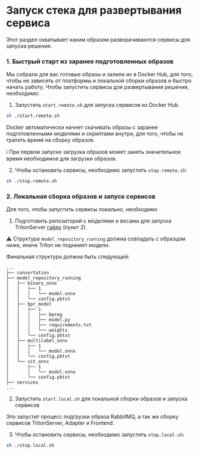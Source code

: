 # Запуск стека для развертывания сервиса

Этот раздел охватывает каким образом разворачиваются сервисы для запуска решения.

### 1. Быстрый старт из заранее подготовленных образов

Мы собрали для вас готовые образы и залили их в Docker Hub, для того, чтобы не зависеть от платформы и локальной сборки образов и быстро начать работу.
Чтобы запустить сервисы для развертывания решения, необходимо:

1. Запустить `start.remote.sh` для запуска сервисов из Docker Hub
```bash
sh ./start.remote.sh
```

Docker автоматически начнет скачивать образы с заранее подготовленными моделями и скриптами внутри, для того, чтобы не тратить время на сборку образов.

ℹ️ При первом запуске загрузка образов может занять значительное время необходимое для загрузки образов.

2. Чтобы остановить сервисы, необходимо запустить `stop.remote.sh`:
```bash
sh ./stop.remote.sh
```

### 2. Локальная сборка образов и запуск сервисов

Для того, чтобы запустить сервисы локально, необходимо
1. Подготовить репозиторий с моделями и весами для запуска TritonServer [гайду](./models.md) (пункт 2).

⚠️ Структура `model_repository_running` должна совпадать с образцом ниже, иначе Triton не поднимет модели.

Финальная структура должна быть следующей:

```
...
├── convertation
├── model_repository_running
│   ├── binary_onnx
│   │   ├── 1
│   │   │   └── model.onnx
│   │   └── config.pbtxt
│   ├── bpr_model
│   │   ├── 1
│   │   │   ├── bpreg
│   │   │   ├── model.py
│   │   │   ├── requirements.txt
│   │   │   └── weights
│   │   └── config.pbtxt
│   ├── multilabel_onnx
│   │   ├── 1
│   │   │   └── model.onnx
│   │   └── config.pbtxt
│   └── vit_onnx
│       ├── 1
│       │   └── model.onnx
│       └── config.pbtxt
├── services
...
```

2. Запустить `start.local.sh` для локальной сборки образов и запуска сервисов

Это запустит процесс подгрузки образа RabbitMQ, а так же сборку сервисов TritonServer, Adapter и Frontend.


3. Чтобы остановить сервисы, необходимо запустить `stop.local.sh`:
```bash
sh ./stop.local.sh
```